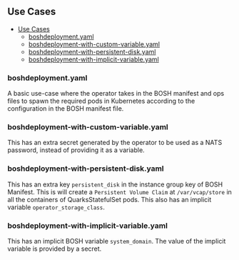 ## Use Cases

- [Use Cases](#Use-Cases)
  - [boshdeployment.yaml](#boshdeploymentyaml)
  - [boshdeployment-with-custom-variable.yaml](#boshdeployment-with-custom-variableyaml)
  - [boshdeployment-with-persistent-disk.yaml](#boshdeployment-with-persistent-diskyaml)
  - [boshdeployment-with-implicit-variable.yaml](#boshdeployment-with-implicit-variableyaml)

### boshdeployment.yaml

A basic use-case where the operator takes in the BOSH manifest and ops files to spawn the required pods in Kubernetes according to the configuration in the BOSH manifest file.

### boshdeployment-with-custom-variable.yaml

This has an extra secret generated by the operator to be used as a NATS password, instead of providing it as a variable.

### boshdeployment-with-persistent-disk.yaml

This has an extra key `persistent_disk` in the instance group key of BOSH Manifest. This is will create a `Persistent Volume Claim` at `/var/vcap/store` in all the containers of QuarksStatefulSet pods. This also has an implicit variable `operator_storage_class`.

### boshdeployment-with-implicit-variable.yaml

This has an implicit BOSH variable `system_domain`. The value of the implicit variable is provided by a secret.
